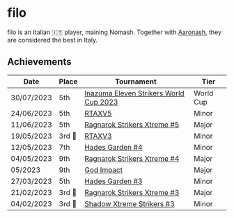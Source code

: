 # filo

filo is an Italian :it: player, maining Nomash. Together with [Aaronash](aaronash.md),
they are considered the best in Italy.

## Achievements

|Date|Place|Tournament|Tier|
|-|-|-|-|
| 30/07/2023 | 5th | [Inazuma Eleven Strikers World Cup 2023](../../tournaments/worldcup23.md) | World Cup |
| 24/06/2023 | 5th | [RTAXV5](../../tournaments/rtaxv/rtaxv5.md) | Minor |
| 11/06/2023 | 5th | [Ragnarok Strikers Xtreme #5](../../tournaments/ragna/ragnax5.md) | Major |
| 19/05/2023 |3rd :3rd_place_medal: | [RTAXV3](../../tournaments/rtaxv/rtaxv3.md) | Minor |
| 12/05/2023 | 7th | [Hades Garden #4](../../tournaments/hg/hg4.md) | Minor |
| 04/05/2023 | 9th | [Ragnarok Strikers Xtreme #4](../../tournaments/ragna/ragnax4.md) | Major |
| 05/2023 | 9th | [God Impact](../../tournaments/misc/godimpact.md) | Major |
| 27/03/2023 | 5th | [Hades Garden #3](../../tournaments/hg/hg3.md) | Minor |
| 21/02/2023 |3rd :3rd_place_medal: | [Ragnarok Strikers Xtreme #3](../../tournaments/ragna/ragnax3.md) | Major |
| 04/02/2023 |3rd :3rd_place_medal: | [Shadow Xtreme Strikers #3](../../tournaments/shadow/shadow3.md) | Minor |


